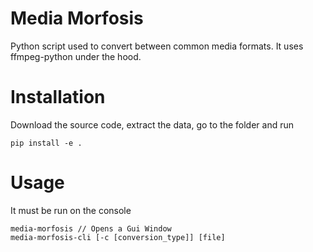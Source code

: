 # Media Morfosis
Python script used to convert between common media formats.
It uses ffmpeg-python under the hood.

# Installation
Download the source code, extract the data, go to the folder and run

`pip install -e .`

# Usage
It must be run on the console
```
media-morfosis // Opens a Gui Window
media-morfosis-cli [-c [conversion_type]] [file]
```
